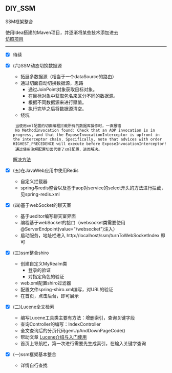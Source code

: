 ## DIY_SSM
SSM框架整合

使用Idea搭建的Maven项目，并逐渐将某些技术添加进去<br>
[仿照项目](https://github.com/crossoverJie/SSM)

***

* [x] 待续

* [x] (六)SSM动态切换数据源
  - 拓展多数据源（相当于一个dataSource的路由）
  - 通过切面自动切换数据源，思路
    - 通过JoinPoint对象获取目标对象。
    - 在目标对象中获取包名来区分不同的数据源。
    - 根据不同数据源来进行赋值。
    - 执行完毕之后将数据源清空。
  - 绕坑
  ```
   当使用xml配置的切面编程拦截所有的数据库操作时，一直报错
   No MethodInvocation found: Check that an AOP invocation is in progress, and that the ExposeInvocationInterceptor is upfront in the interceptor chain. Specifically, note that advices with order HIGHEST_PRECEDENCE will execute before ExposeInvocationInterceptor!
   通过使用注解配置切面代替了xml配置，进而解决。
  ```
  [解决方法](https://blog.csdn.net/qingrunhao/article/details/53102511)
* [x] (五)在JavaWeb应用中使用Redis
  - 自定义拦截器
  - spring与redis整合以及基于aop对service的select开头的方法进行拦截，见spring-redis.xml
* [x] (四)基于webSocket的聊天室
  - 基于ueditor编写聊天室界面
  - 编程基于webSocket的接口（websocket类需要使用@ServerEndpoint(value="/websocket")注入）
  - 启动服务，地址栏进入 http://localhost/ssm/turnToWebSocketIndex 即可
* [x] (三)ssm整合shiro
  - 创建自定义MyRealm类
    - 登录的验证 
    - 对指定角色的验证
  - web.xml配置shiro过滤器
  - 配置文件spring-shiro.xml编写，对URL的验证
  - 在首页，点击后台，即可展示
* [x] (二)Lucene全文检索<br>
  - 编写Lucene工具类主要有方法：增删索引，查询关键字段
  - 查询Controller的编写：IndexController
  - 全文查询后的分页代码genUpAndDownPageCode()
  - 帮助文章 [Lucene介绍与入门使用](https://www.cnblogs.com/xiaobai1226/p/7652093.html)
  - 首页上导航栏，第一次进行需要先生成索引，在输入关键字查询
* [x] (一)ssm框架基本整合
  - 详情自行查找